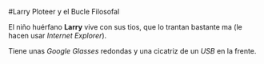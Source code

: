 #Larry Ploteer y el Bucle Filosofal

El niño huérfano **Larry** vive con sus tios, que lo trantan bastante ma (le hacen usar *Internet Explorer*).

Tiene unas *Google Glasses* redondas y una cicatriz de un *USB* en la frente.
